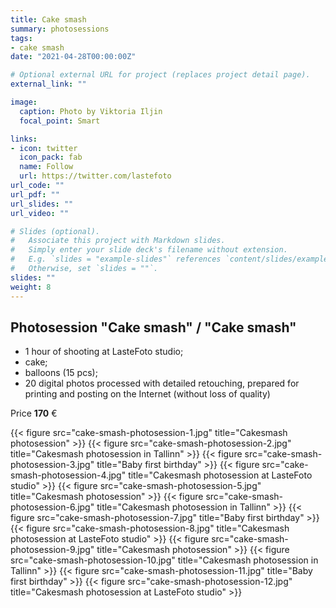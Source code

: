 ```yaml
---
title: Cake smash
summary: photosessions
tags:
- cake smash
date: "2021-04-28T00:00:00Z"

# Optional external URL for project (replaces project detail page).
external_link: ""

image:
  caption: Photo by Viktoria Iljin
  focal_point: Smart

links:
- icon: twitter
  icon_pack: fab
  name: Follow
  url: https://twitter.com/lastefoto
url_code: ""
url_pdf: ""
url_slides: ""
url_video: ""

# Slides (optional).
#   Associate this project with Markdown slides.
#   Simply enter your slide deck's filename without extension.
#   E.g. `slides = "example-slides"` references `content/slides/example-slides.md`.
#   Otherwise, set `slides = ""`.
slides: ""
weight: 8
---
```


## Photosession "Cake smash" / "Cake smash"

* 1 hour of shooting at LasteFoto studio;
* cake;
* balloons (15 pcs);
* 20 digital photos processed with detailed retouching, prepared for printing and posting on the Internet (without loss of quality)

Price **170** €

{{< figure src="cake-smash-photosession-1.jpg" title="Cakesmash photosession" >}}
{{< figure src="cake-smash-photosession-2.jpg" title="Cakesmash photosession in Tallinn" >}}
{{< figure src="cake-smash-photosession-3.jpg" title="Baby first birthday" >}}
{{< figure src="cake-smash-photosession-4.jpg" title="Cakesmash photosession at LasteFoto studio" >}}
{{< figure src="cake-smash-photosession-5.jpg" title="Cakesmash photosession" >}}
{{< figure src="cake-smash-photosession-6.jpg" title="Cakesmash photosession in Tallinn" >}}
{{< figure src="cake-smash-photosession-7.jpg" title="Baby first birthday" >}}
{{< figure src="cake-smash-photosession-8.jpg" title="Cakesmash photosession at LasteFoto studio" >}}
{{< figure src="cake-smash-photosession-9.jpg" title="Cakesmash photosession" >}}
{{< figure src="cake-smash-photosession-10.jpg" title="Cakesmash photosession in Tallinn" >}}
{{< figure src="cake-smash-photosession-11.jpg" title="Baby first birthday" >}}
{{< figure src="cake-smash-photosession-12.jpg" title="Cakesmash photosession at LasteFoto studio" >}}